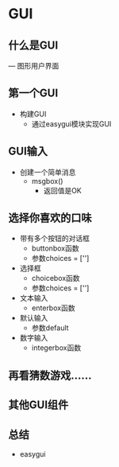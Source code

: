 # GUI
## 什么是GUI
— 图形用户界面
## 第一个GUI
- 构建GUI
    - 通过easygui模块实现GUI
## GUI输入
- 创建一个简单消息
    - msgbox()
        - 返回值是OK
## 选择你喜欢的口味
- 带有多个按钮的对话框
    - buttonbox函数
    - 参数choices = ['']
- 选择框
    - choicebox函数
    - 参数choices = ['']
- 文本输入
    - enterbox函数
- 默认输入
    - 参数default 
- 数字输入
    - integerbox函数
## 再看猜数游戏......
## 其他GUI组件
## 总结
- easygui